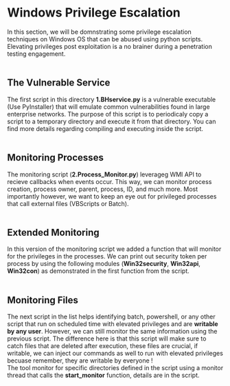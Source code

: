 # Windows Privilege Escalation

In this section, we will be domnstrating some privilege escalation techniques on Windows OS that can be abused using python scripts. Elevating privileges post exploitation is a no brainer during a penetration testing 
engagement.
<br>
<br>

## The Vulnerable Service
The first script in this directory **1.BHservice.py** is a vulnerable executable (Use PyInstaller) that will emulate common vulnerabilities found in large enterprise networks. The purpose of this script is to
periodicaly copy a script to a temporary directory and execute it from that directory. You can find more details regarding compiling and executing inside the script.
<br>
<br>

## Monitoring Processes
The monitoring script (**2.Process_Monitor.py**) leverageg WMI API to recieve callbacks when events occur. This way, we can monitor process creation, process owner, parent, process, ID, and much more. Most importantly however, we want to keep an eye out for privileged processes that call external files (VBScripts or Batch).
<br>
<br>

## Extended Monitoring
In this version of the monitoring script we added a function that will monitor for the privileges in the processes. We can print out security token per process by using the following modules (**Win32security**, **Win32api**, **Win32con**) as demonstrated in the first function from the script.
<br>
<br>

## Monitoring Files
The next script in the list helps identifying batch, powershell, or any other script that run on scheduled time with elevated privileges and are **writable by any user**. However, we can still monitor the same information using the previous script.
The difference here is that this script will make sure to catch files that are deleted after execution, these files are crucial, if writable, we can inject our commands as well to run with elevated privileges becuase remember, they are writable by everyone ! <br>
The tool monitor for specific directories defined in the script using a monitor thread that calls the **start_monitor** function, details are in the script.
<br>
<br>
